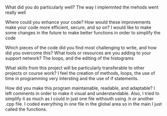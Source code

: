 What did you do particularly well? The way I implemnted the mehods went really well 

Where could you enhance your code? How would these improvements make your code more efficient, secure, and so on?
I would like to make some changes in the future to make better functions in order to simplify the code

Which pieces of the code did you find most challenging to write, and how did you overcome this? What tools or resources are you adding to your support network? The loops, and the editing of the histograms

What skills from this project will be particularly transferable to other projects or course work? I feel the creation of methods, loops, the use of time in programming very intersting and the use of if statements. 

How did you make this program maintainable, readable, and adaptable? I left comments in order to make it visual and understandable. Also, I tried to simplify it as much as I could in just one file withouth using .h or another .cpp file. I coded everything in one file in the global area so in the main I just called the functions.  
